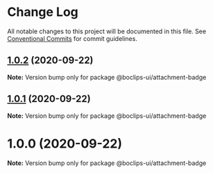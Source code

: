 # Change Log

All notable changes to this project will be documented in this file.
See [Conventional Commits](https://conventionalcommits.org) for commit guidelines.

## [1.0.2](https://github.com/boclips/boclips-ui/compare/@boclips-ui/attachment-badge@1.0.1...@boclips-ui/attachment-badge@1.0.2) (2020-09-22)

**Note:** Version bump only for package @boclips-ui/attachment-badge





## [1.0.1](https://github.com/boclips/boclips-ui/compare/@boclips-ui/attachment-badge@1.0.0...@boclips-ui/attachment-badge@1.0.1) (2020-09-22)

**Note:** Version bump only for package @boclips-ui/attachment-badge





# 1.0.0 (2020-09-22)

**Note:** Version bump only for package @boclips-ui/attachment-badge

